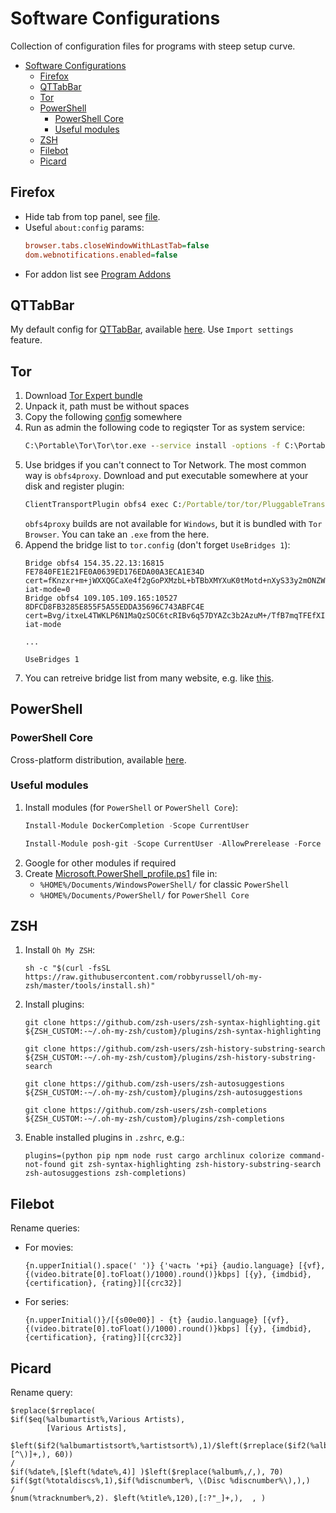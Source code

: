 # Software Configurations
Collection of configuration files for programs with steep setup curve.

- [Software Configurations](#software-configurations)
  - [Firefox](#firefox)
  - [QTTabBar](#qttabbar)
  - [Tor](#tor)
  - [PowerShell](#powershell)
    - [PowerShell Core](#powershell-core)
    - [Useful modules](#useful-modules)
  - [ZSH](#zsh)
  - [Filebot](#filebot)
  - [Picard](#picard)

## Firefox
* Hide tab from top panel, see [file](/files/userChrome.css).
* Useful `about:config` params:
    ```ini
    browser.tabs.closeWindowWithLastTab=false
    dom.webnotifications.enabled=false
    ```
* For addon list see [Program Addons](ProgramAddons.md)

## QTTabBar
My default config for [QTTabBar](http://qttabbar.wikidot.com/), available [here](/files/QTTabBarConfig.xml). Use `Import settings` feature.


## Tor
1. Download [Tor Expert bundle](https://www.torproject.org/download/download.html.en)
2. Unpack it, path must be without spaces
3. Copy the following [config](/files/tor.config) somewhere
4. Run as admin the following code to regiqster Tor as system service:
    ```bat
    C:\Portable\Tor\Tor\tor.exe --service install -options -f C:\Portable\Tor\Data\Tor\tor.config
    ```
5. Use bridges if you can't connect to Tor Network. The most common way is `obfs4proxy`. Download and put executable somewhere at your disk and register plugin:
    ```bat
    ClientTransportPlugin obfs4 exec C:/Portable/tor/tor/PluggableTransports/obfs4proxy.exe managed
    ```
    `obfs4proxy` builds are not available for `Windows`, but it is bundled with `Tor Browser`. You can take an `.exe` from the here.
6. Append the bridge list to `tor.config` (don't forget `UseBridges 1`):
    ```
    Bridge obfs4 154.35.22.13:16815 FE7840FE1E21FE0A0639ED176EDA00A3ECA1E34D cert=fKnzxr+m+jWXXQGCaXe4f2gGoPXMzbL+bTBbXMYXuK0tMotd+nXyS33y2mONZWU29l81CA iat-mode=0
    Bridge obfs4 109.105.109.165:10527 8DFCD8FB3285E855F5A55EDDA35696C743ABFC4E cert=Bvg/itxeL4TWKLP6N1MaQzSOC6tcRIBv6q57DYAZc3b2AzuM+/TfB7mqTFEfXILCjEwzVA iat-mode

    ...

    UseBridges 1
    ```
7. You can retreive bridge list from many website, e.g. like [this](https://bridges.torproject.org/bridges?transport=obfs4).


## PowerShell
### PowerShell Core
Cross-platform distribution, available [here](https://github.com/PowerShell/PowerShell/).

### Useful modules
1. Install modules (for `PowerShell` or `PowerShell Core`):
    ```powershell
    Install-Module DockerCompletion -Scope CurrentUser
    ```
    ```powershell
    Install-Module posh-git -Scope CurrentUser -AllowPrerelease -Force
    ```
2. Google for other modules if required
3. Create [Microsoft.PowerShell_profile.ps1](/files/Microsoft.PowerShell_profile.ps1) file in:
    * `%HOME%/Documents/WindowsPowerShell/` for classic `PowerShell`
    * `%HOME%/Documents/PowerShell/` for `PowerShell Core`


## ZSH
1. Install `Oh My ZSH`:
    ```shell script
    sh -c "$(curl -fsSL https://raw.githubusercontent.com/robbyrussell/oh-my-zsh/master/tools/install.sh)"
    ```
2. Install plugins:
    ```shell script
    git clone https://github.com/zsh-users/zsh-syntax-highlighting.git ${ZSH_CUSTOM:-~/.oh-my-zsh/custom}/plugins/zsh-syntax-highlighting
    ```
    ```shell script
    git clone https://github.com/zsh-users/zsh-history-substring-search ${ZSH_CUSTOM:-~/.oh-my-zsh/custom}/plugins/zsh-history-substring-search
    ```
    ```shell script
    git clone https://github.com/zsh-users/zsh-autosuggestions ${ZSH_CUSTOM:-~/.oh-my-zsh/custom}/plugins/zsh-autosuggestions
    ```
    ```shell script
    git clone https://github.com/zsh-users/zsh-completions ${ZSH_CUSTOM:-~/.oh-my-zsh/custom}/plugins/zsh-completions
    ```
3. Enable installed plugins in `.zshrc`, e.g.:
    ```shell script
    plugins=(python pip npm node rust cargo archlinux colorize command-not-found git zsh-syntax-highlighting zsh-history-substring-search zsh-autosuggestions zsh-completions)
    ```


## Filebot
Rename queries:
* For movies:
    ```
    {n.upperInitial().space(' ')} {'часть '+pi} {audio.language} [{vf}, {(video.bitrate[0].toFloat()/1000).round()}kbps] [{y}, {imdbid}, {certification}, {rating}][{crc32}]
    ```
* For series:
    ```
    {n.upperInitial()}/[{s00e00}] - {t} {audio.language} [{vf}, {(video.bitrate[0].toFloat()/1000).round()}kbps] [{y}, {imdbid}, {certification}, {rating}][{crc32}]
    ```


## Picard
Rename query:
```taggerscript
$replace($rreplace(
$if($eq(%albumartist%,Various Artists),
        [Various Artists],
	$left($if2(%albumartistsort%,%artistsort%),1)/$left($rreplace($if2(%albumartistsort%,%artistsort%),; [^\)]+,), 60))
/
$if(%date%,[$left(%date%,4)] )$left($replace(%album%,/,), 70)
$if($gt(%totaldiscs%,1),$if(%discnumber%, \(Disc %discnumber%\),),)
/
$num(%tracknumber%,2). $left(%title%,120),[:?"_]+,),  , )
```
